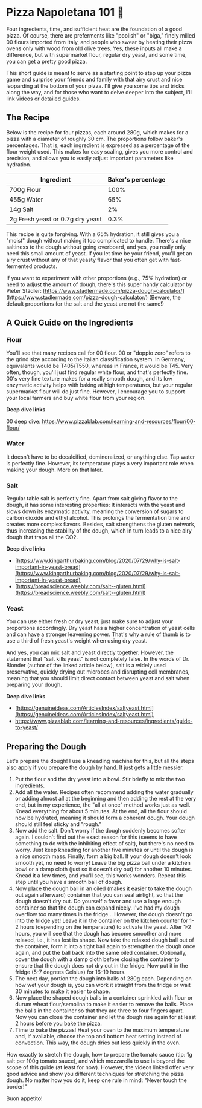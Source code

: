 # Pizza Napoletana 101 🍕

Four ingredients, time, and sufficient heat are the foundation of a good pizza. Of course, there are preferments like "poolish" or "biga," finely milled 00 flours imported from Italy, and people who swear by heating their pizza ovens only with wood from old olive trees. Yes, these inputs all make a difference, but with supermarket flour, regular dry yeast, and some time, you can get a pretty good pizza.

This short guide is meant to serve as a starting point to step up your pizza game and surprise your friends and family with that airy crust and nice leoparding at the bottom of your pizza. I'll give you some tips and tricks along the way, and for those who want to delve deeper into the subject, I'll link videos or detailed guides.

## The Recipe

Below is the recipe for four pizzas, each around 280g, which makes for a pizza with a diameter of roughly 30 cm. The proportions follow baker's percentages. That is, each ingredient is expressed as a percentage of the flour weight used. This makes for easy scaling, gives you more control and precision, and allows you to easily adjust important parameters like hydration.

| Ingredient | Baker's percentage |
| --- | --- |
| 700g Flour | 100% |
| 455g Water | 65% |
| 14g Salt | 2% |
| 2g Fresh yeast or 0.7g dry yeast | 0.3% |

This recipe is quite forgiving. With a 65% hydration, it still gives you a "moist" dough without making it too complicated to handle. There's a nice saltiness to the dough without going overboard, and yes, you really only need this small amount of yeast. If you let time be your friend, you'll get an airy crust without any of that yeasty flavor that you often get with fast-fermented products.

If you want to experiment with other proportions (e.g., 75% hydration) or need to adjust the amount of dough, there's this super handy calculator by Pieter Städler: [https://www.stadlermade.com/pizza-dough-calculator/](https://www.stadlermade.com/pizza-dough-calculator/) (Beware, the default proportions for the salt and the yeast are not the same!)

## A Quick Guide on the Ingredients

### Flour

You'll see that many recipes call for 00 flour. 00 or "doppio zero" refers to the grind size according to the Italian classification system. In Germany, equivalents would be T405/T550, whereas in France, it would be T45. Very often, though, you'll just find regular white flour, and that's perfectly fine. 00's very fine texture makes for a really smooth dough, and its low enzymatic activity helps with baking at high temperatures, but your regular supermarket flour will do just fine. However, I encourage you to support your local farmers and buy white flour from your region.

**Deep dive links**

00 deep dive: https://www.pizzablab.com/learning-and-resources/flour/00-flour/

### Water

It doesn't have to be decalcified, demineralized, or anything else. Tap water is perfectly fine. However, its temperature plays a very important role when making your dough. More on that later.

### Salt

Regular table salt is perfectly fine. Apart from salt giving flavor to the dough, it has some interesting properties: It interacts with the yeast and slows down its enzymatic activity, meaning the conversion of sugars to carbon dioxide and ethyl alcohol. This prolongs the fermentation time and creates more complex flavors. Besides, salt strengthens the gluten network, thus increasing the stability of the dough, which in turn leads to a nice airy dough that traps all the CO2.

**Deep dive links**

- [https://www.kingarthurbaking.com/blog/2020/07/29/why-is-salt-important-in-yeast-bread](https://www.kingarthurbaking.com/blog/2020/07/29/why-is-salt-important-in-yeast-bread) 
- [https://breadscience.weebly.com/salt--gluten.html](https://breadscience.weebly.com/salt--gluten.html)

### Yeast

You can use either fresh or dry yeast, just make sure to adjust your proportions accordingly. Dry yeast has a higher concentration of yeast cells and can have a stronger leavening power. That's why a rule of thumb is to use a third of fresh yeast's weight when using dry yeast.

And yes, you can mix salt and yeast directly together. However, the statement that "salt kills yeast" is not completely false. In the words of Dr. Blonder (author of the linked article below), salt is a widely used preservative, quickly drying out microbes and disrupting cell membranes, meaning that you should limit direct contact between yeast and salt when preparing your dough.

**Deep dive links**

- [https://genuineideas.com/ArticlesIndex/saltyeast.html](https://genuineideas.com/ArticlesIndex/saltyeast.html)
- https://www.pizzablab.com/learning-and-resources/ingredients/guide-to-yeast/

## Preparing the Dough

Let's prepare the dough! I use a kneading machine for this, but all the steps also apply if you prepare the dough by hand. It just gets a little messier.

1. Put the flour and the dry yeast into a bowl. Stir briefly to mix the two ingredients.
2. Add all the water. Recipes often recommend adding the water gradually or adding almost all at the beginning and then adding the rest at the very end, but in my experience, the "all at once" method works just as well. Knead everything for about 5 minutes. At the end, all the flour should now be hydrated, meaning it should form a coherent dough. Your dough should still feel sticky and "rough."
3. Now add the salt. Don't worry if the dough suddenly becomes softer again. I couldn't find out the exact reason for this (seems to have something to do with the inhibiting effect of salt), but there's no need to worry. Just keep kneading for another five minutes or until the dough is a nice smooth mass. Finally, form a big ball. If your dough doesn't look smooth yet, no need to worry! Leave the big pizza ball under a kitchen bowl or a damp cloth (just so it doesn't dry out) for another 10 minutes. Knead it a few times, and you'll see, this works wonders. Repeat this step until you have a smooth ball of dough.
4. Now place the dough ball in an oiled (makes it easier to take the dough out again afterward) container that you can seal airtight, so that the dough doesn't dry out. Do yourself a favor and use a large enough container so that the dough can expand nicely. I've had my dough overflow too many times in the fridge... However, the dough doesn't go into the fridge yet! Leave it in the container on the kitchen counter for 1-2 hours (depending on the temperature) to activate the yeast. After 1-2 hours, you will see that the dough has become smoother and more relaxed, i.e., it has lost its shape. Now take the relaxed dough ball out of the container, form it into a tight ball again to strengthen the dough once again, and put the ball back into the same oiled container. Optionally, cover the dough with a damp cloth before closing the container to ensure that the dough does not dry out in the fridge. Now put it in the fridge (5-7 degrees Celsius) for 16-19 hours.
5. The next day, portion the dough into balls of 280g each. Depending on how wet your dough is, you can work it straight from the fridge or wait 30 minutes to make it easier to shape.
6. Now place the shaped dough balls in a container sprinkled with flour or durum wheat flour/semolina to make it easier to remove the balls. Place the balls in the container so that they are three to four fingers apart. Now you can close the container and let the dough rise again for at least 2 hours before you bake the pizza.
7. Time to bake the pizzas! Heat your oven to the maximum temperature and, if available, choose the top and bottom heat setting instead of convection. This way, the dough dries out less quickly in the oven.

How exactly to stretch the dough, how to prepare the tomato sauce (tip: 1g salt per 100g tomato sauce), and which mozzarella to use is beyond the scope of this guide (at least for now). However, the videos linked offer very good advice and show you different techniques for stretching the pizza dough. No matter how you do it, keep one rule in mind: "Never touch the border!"

Buon appetito!

